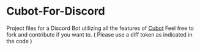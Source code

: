 # Cubot-For-Discord

Project files for a Discord Bot utilizing all the features of [Cubot](https://github.com/AkshathRaghav/cubot.io)
Feel free to fork and contribute if you want to. ( Please use a diff token as indicated in the code )

